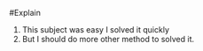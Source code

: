 #Explain
1. This subject was easy I solved it quickly
2. But I should do more other method to solved it.
